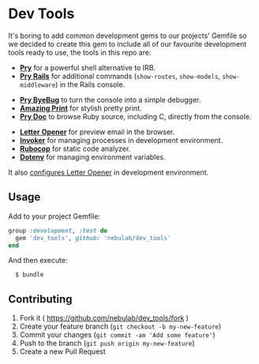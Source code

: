 # Dev Tools

It's boring to add common development gems to our projects' Gemfile so we decided to
create this gem to include all of our favourite development tools
ready to use, the tools in this repo are:

- [**Pry**][pry] for a powerful shell alternative to IRB.
- [**Pry Rails**][pry-rails] for additional commands (`show-routes`,
  `show-models`, `show-middleware`) in the Rails console.

* [**Pry ByeBug**][pry-byebug] to turn the console into a simple debugger.
* [**Amazing Print**][amazing_print] for stylish pretty print.
* [**Pry Doc**][pry-doc] to browse Ruby source, including C, directly from the
  console.

- [**Letter Opener**][letter_opener] for preview email in the browser.
- [**Invoker**][invoker] for managing processes in development environment.
- [**Rubocop**][rubocop] for static code analyzer.
- [**Dotenv**][dotenv] for managing environment variables.

It also [configures Letter Opener][letter_opener_conf] in development environment.

## Usage

Add to your project Gemfile:

```ruby
group :development, :test do
  gem 'dev_tools', github: 'nebulab/dev_tools'
end
```

And then execute:

```
  $ bundle
```

## Contributing

1. Fork it ( https://github.com/nebulab/dev_tools/fork )
2. Create your feature branch (`git checkout -b my-new-feature`)
3. Commit your changes (`git commit -am 'Add some feature'`)
4. Push to the branch (`git push origin my-new-feature`)
5. Create a new Pull Request

[pry]: http://pry.github.com
[amazing_print]: https://github.com/amazing-print/amazing_print
[pry-rails]: https://github.com/rweng/pry-rails
[pry-doc]: https://github.com/pry/pry-doc
[pry-byebug]: https://github.com/deivid-rodriguez/pry-byebug
[letter_opener]: https://github.com/ryanb/letter_opener
[rubocop]: https://github.com/bbatsov/rubocop
[letter_opener_conf]: https://github.com/nebulab/dev_tools/blob/master/lib/dev_tools/railtie.rb#L20
[invoker]: https://github.com/code-mancers/invoker
[dotenv]: https://github.com/bkeepers/dotenv
